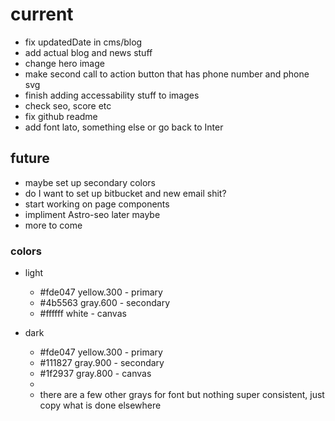 # current

- fix updatedDate in cms/blog
- add actual blog and news stuff
- change hero image
- make second call to action button that has phone number and phone svg
- finish adding accessability stuff to images
- check seo, score etc
- fix github readme
- add font lato, something else or go back to Inter

## future

- maybe set up secondary colors
- do I want to set up bitbucket and new email shit?
- start working on page components
- impliment Astro-seo later maybe
- more to come

### colors

- light
  - #fde047 yellow.300 - primary
  - #4b5563 gray.600 - secondary
  - #ffffff white - canvas
- dark

  - #fde047 yellow.300 - primary
  - #111827 gray.900 - secondary
  - #1f2937 gray.800 - canvas
  -
  - there are a few other grays for font but nothing super consistent, just copy what is done elsewhere
